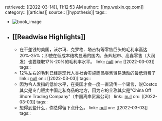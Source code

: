 retrieved:: [[2022-03-14]], 11:12:53 AM
              author:: [[mp.weixin.qq.com]]
              category:: [[articles]]
              source:: [[hypothesis]]
              tags::

- ![book_image](https://readwise-assets.s3.amazonaws.com/static/images/article2.74d541386bbf.png)
- ## [[Readwise Highlights]]
	- 在不差钱的美国，沃尔玛、克罗格、塔吉特等零售巨头的毛利率高达20%-25%；即使在低成本结构显著的国内，永辉超市、高鑫零售（大润发）也要赚取17%-20%的毛利率水平。
	                link:: [null](null)
	                on:: [[2022-03-03]]
	                tags::
	- 12%左右的毛利已经是现代人类社会实施商品零售贸易活动的最低消费了
	                link:: [null](null)
	                on:: [[2022-03-03]]
	                tags::
	- 因为令人发指的低价水平，在美国才会一度一直流传一个谣言，说Costco其实是专门贩卖中国走私商品的地方，因为它的全称其实是"China Off Shore Trading Company"（中国离岸贸易公司）
	                link:: [null](null)
	                on:: [[2022-03-03]]
	                tags::
	- 想得到些什么，你总得留下点什么。
	                link:: [null](null)
	                on:: [[2022-03-03]]
	                tags::
